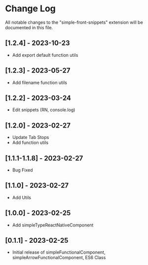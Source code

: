 # Change Log

All notable changes to the "simple-front-snippets" extension will be documented in this file.

## [1.2.4] - 2023-10-23

- Add export default function utils

## [1.2.3] - 2023-05-27

- Add filename function utils

## [1.2.2] - 2023-03-24

- Edit snippets (RN, console.log)

## [1.2.0] - 2023-02-27

- Update Tab Stops
- Add function utils

## [1.1.1-1.1.8] - 2023-02-27

- Bug Fixed

## [1.1.0] - 2023-02-27

- Add Utils

## [1.0.0] - 2023-02-25

- Add simpleTypeReactNativeComponent

## [0.1.1] - 2023-02-25

- Initial release of simpleFunctionalComponent, simpleArrowFunctionalComponent, ES6 Class

